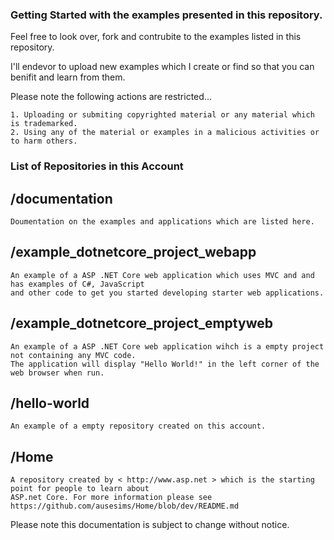 ### Getting Started with the examples presented in this repository.

Feel free to look over, fork and contrubite to the examples listed in this repository.

I'll endevor to upload new examples which I create or find so that you can benifit and learn from them.

Please note the following actions are restricted...

```
1. Uploading or submiting copyrighted material or any material which is trademarked.
2. Using any of the material or examples in a malicious activities or to harm others.
```

###   List of Repositories in this Account   ###

## /documentation
    Doumentation on the examples and applications which are listed here.

## /example_dotnetcore_project_webapp
    An example of a ASP .NET Core web application which uses MVC and and has examples of C#, JavaScript
    and other code to get you started developing starter web applications.

## /example_dotnetcore_project_emptyweb
    An example of a ASP .NET Core web application wihch is a empty project not containing any MVC code.
    The application will display "Hello World!" in the left corner of the web browser when run.

## /hello-world
    An example of a empty repository created on this account.

## /Home
    A repository created by < http://www.asp.net > which is the starting point for people to learn about
    ASP.net Core. For more information please see https://github.com/ausesims/Home/blob/dev/README.md

Please note this documentation is subject to change without notice.
 



